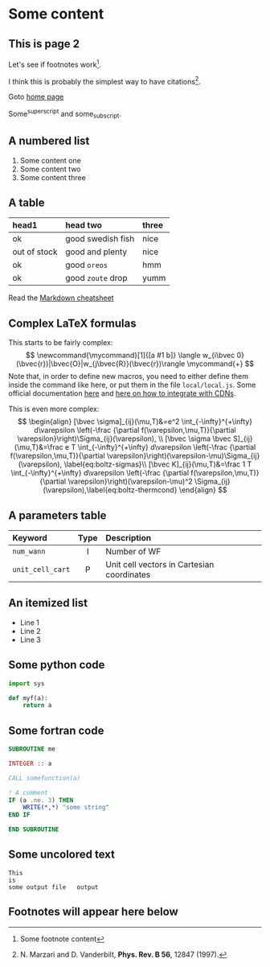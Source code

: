 # Some content

## This is page 2

Let's see if footnotes work[^myfootnote].

[//]: # (This will go at the bottom of the page)

[^myfootnote]: Some footnote content

I think this is probably the simplest way to have citations[^mycit].


[^mycit]: N. Marzari and D. Vanderbilt, **Phys. Rev. B 56**, 12847 (1997).


Goto [home page](index)

Some<sup>superscript</sup> and some<sub>subscript</sub>.

## A numbered list

[//]: # (I explicitly create anchor tags here)


1. <a name="point1"></a>Some content one
1. <a name="point2"></a>Some content two
1. <a name="point3"></a>Some content three

## A table

| head1        | head two          | three |
|:-------------|:------------------|:------|
| ok           | good swedish fish | nice  |
| out of stock | good and plenty   | nice  |
| ok           | good `oreos`      | hmm   |
| ok           | good `zoute` drop | yumm  |


Read the [Markdown cheatsheet](https://github.com/adam-p/markdown-here/wiki/Markdown-Cheatsheet#tables)

## Complex LaTeX formulas

This starts to be fairly complex:
$$
\newcommand{\mycommand}[1]{[a #1 b]}
\langle w_{i\bvec 0}(\bvec{r})|\bvec{O}|w_{j\bvec{R}}(\bvec{r})\rangle \mycommand{+}
$$
Note that, in order to define new macros, you need to either define them inside
the command like here, or put them in the file `local/local.js`.
Some official documentation [here](http://docs.mathjax.org/en/latest/tex.html#defining-tex-macros)
and [here on how to integrate with CDNs](http://docs.mathjax.org/en/latest/configuration.html#using-a-local-configuration-file-with-a-cdn).


This is even more complex:
$$
\begin{align}
  [\bvec \sigma]_{ij}(\mu,T)&=e^2 \int_{-\infty}^{+\infty} d\varepsilon \left(-\frac {\partial f(\varepsilon,\mu,T)}{\partial \varepsilon}\right)\Sigma_{ij}(\varepsilon), \\
  [\bvec \sigma \bvec S]_{ij}(\mu,T)&=\frac e T \int_{-\infty}^{+\infty} d\varepsilon \left(-\frac {\partial f(\varepsilon,\mu,T)}{\partial \varepsilon}\right)(\varepsilon-\mu)\Sigma_{ij}(\varepsilon), \label{eq:boltz-sigmas}\\
  [\bvec K]_{ij}(\mu,T)&=\frac 1 T \int_{-\infty}^{+\infty} d\varepsilon \left(-\frac {\partial f(\varepsilon,\mu,T)}{\partial \varepsilon}\right)(\varepsilon-\mu)^2 \Sigma_{ij}(\varepsilon),\label{eq:boltz-thermcond}
\end{align}
$$

## A parameters table

[//]: # (This is a comment: leave empty lines around)
[//]: # (Note that every header automatically gets a anchor that can be linked to by putting to lowercase and replacing spaces with dashes)

| Keyword | Type | Description |
|:--------|:----:|:------------|
| `num_wann` | I | Number of WF |
| `unit_cell_cart` | P | Unit cell vectors in Cartesian coordinates |

## An itemized list

- Line 1
- Line 2
- Line 3






## Some python code
```python
import sys

def myf(a):
    return a
```


## Some fortran code
```fortran
SUBROUTINE me

INTEGER :: a

CALL somefunction(a)

! A comment
IF (a .ne. 3) THEN
    WRITE(*,*) "some string"
END IF

END SUBROUTINE
```

## Some uncolored text
```
This
is 
some output file   output
```

## Footnotes will appear here below
